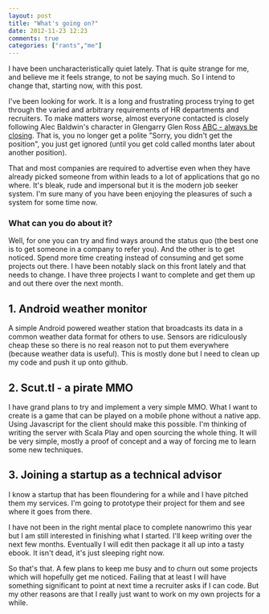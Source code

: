 ```yaml
---
layout: post
title: "What's going on?"
date: 2012-11-23 12:23
comments: true
categories: ["rants","me"]
---
```


I have been uncharacteristically quiet lately. That is quite strange for me, and
believe me it feels strange, to not be saying much. So I intend to change that,
starting now, with this post.

I've been looking for work. It is a long and frustrating process trying to get
through the varied and arbitrary requirements of HR departments and recruiters.
To make matters worse, almost everyone contacted is closely following Alec Baldwin's
character in Glengarry Glen Ross [ABC - always be closing](http://www.imdb.com/character/ch0012005/quotes).
That is, you no longer get a polite "Sorry, you didn't get the position", you
just get ignored (until you get cold called months later about another position).

That and most companies are required to advertise even when they have already
picked someone from within leads to a lot of applications that go no where. It's
bleak, rude and impersonal but it is the modern job seeker system. I'm sure many
of you have been enjoying the pleasures of such a system for some time now.

### What can you do about it?

Well, for one you can try and find ways around the status quo (the best one
is to get someone in a company to refer you). And the other is to get noticed.
Spend more time creating instead of consuming and get some projects out there.
I have been notably slack on this front lately and that needs to change. I have
three projects I want to complete and get them up and out there over the next
month.

## 1. Android weather monitor

A simple Android powered weather station that broadcasts its data in a common
weather data format for others to use. Sensors are ridiculously cheap these so
there is no real reason not to put them everywhere (because weather data is
useful). This is mostly done but I need to clean up my code and push it up onto
github.

## 2. Scut.tl - a pirate MMO

I have grand plans to try and implement a very simple MMO. What I want to create
is a game that can be played on a mobile phone without a native app. Using
Javascript for the client should make this possible. I'm thinking of writing the
server with Scala Play and open sourcing the whole thing. It will be very simple, 
mostly a proof of concept and a way of forcing me to learn some new techniques.

## 3. Joining a startup as a technical advisor

I know a startup that has been floundering for a while and I have pitched them
my services. I'm going to prototype their project for them and see where it goes
from there.


I have not been in the right mental place to complete nanowrimo this year but
I am still interested in finishing what I started. I'll keep writing over the
next few months. Eventually I will edit then package it all up into a tasty ebook.
It isn't dead, it's just sleeping right now.


So that's that. A few plans to keep me busy and to churn out some projects which
will hopefully get me noticed. Failing that at least I will have something 
significant to point at next time a recruiter asks if I can code. But my other
reasons are that I really just want to work on my own projects for a while.
